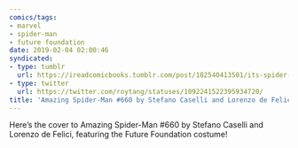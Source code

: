```yaml
---
comics/tags:
- marvel
- spider-man
- future foundation
date: 2019-02-04 02:00:46
syndicated:
- type: tumblr
  url: https://ireadcomicbooks.tumblr.com/post/182540413501/its-spider-man-week-on-ireadcomicsbooks-heres
- type: twitter
  url: https://twitter.com/roytang/statuses/1092241522395934720/
title: 'Amazing Spider-Man #660 by Stefano Caselli and Lorenzo de Felici'
---
```


Here’s the cover to Amazing Spider-Man #660 by Stefano Caselli and Lorenzo de Felici, featuring the Future Foundation costume!